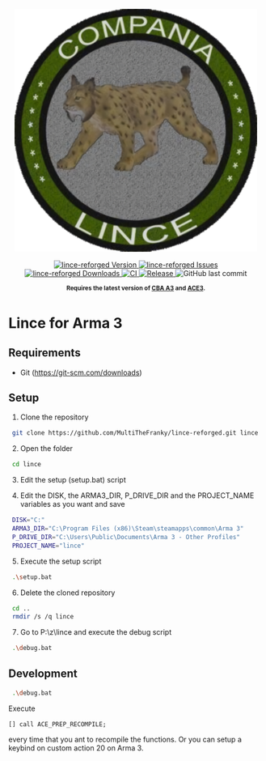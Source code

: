 <p align="center">
    <img src="https://github.com/MultiTheFranky/lince-reforged/raw/master/extras/logo_lince_ca.png" width="480">
</p>

<p align="center">
    <a href="https://github.com/MultiTheFranky/lince-reforged/releases/latest">
        <img src="https://img.shields.io/badge/Version-0.1.0-blue.svg?style=flat-square" alt="lince-reforged Version">
    </a>
    <a href="https://github.com/MultiTheFranky/lince-reforged/issues">
        <img src="https://img.shields.io/github/issues-raw/MultiTheFranky/lince-reforged.svg?style=flat-square&label=Issues" alt="lince-reforged Issues">
    </a>
    <a href="https://github.com/MultiTheFranky/lince-reforged/releases">
        <img src="https://img.shields.io/github/downloads/MultiTheFranky/lince-reforged/total.svg?style=flat-square&label=Downloads" alt="lince-reforged Downloads">
    </a>
    <a href="https://github.com/MultiTheFranky/lince-reforged/actions/workflows/ci.yml">
        <img src="https://github.com/MultiTheFranky/lince-reforged/actions/workflows/ci.yml/badge.svg" alt="CI">
    </a>
    <a href="https://github.com/MultiTheFranky/lince-reforged/actions/workflows/release.yml">
        <img src="https://github.com/MultiTheFranky/lince-reforged/actions/workflows/release.yml/badge.svg" alt="Release">
    </a>
    <img alt="GitHub last commit" src="https://img.shields.io/github/last-commit/MultiTheFranky/lince-reforged">
</p>

<p align="center">
    <sup><strong>Requires the latest version of <a href="https://github.com/CBATeam/CBA_A3/releases">CBA A3</a> and <a href="https://github.com/acemod/ACE3/releases">ACE3</a>.<br/></strong></sup>
</p>

# Lince for Arma 3

## Requirements

- Git (https://git-scm.com/downloads)

## Setup

1. Clone the repository

```bash
 git clone https://github.com/MultiTheFranky/lince-reforged.git lince
```

2. Open the folder

```bash
 cd lince
```

3. Edit the setup (setup.bat) script


4. Edit the DISK, the ARMA3_DIR, P_DRIVE_DIR and the PROJECT_NAME variables as you want and save

```bash
 DISK="C:"
 ARMA3_DIR="C:\Program Files (x86)\Steam\steamapps\common\Arma 3"
 P_DRIVE_DIR="C:\Users\Public\Documents\Arma 3 - Other Profiles"
 PROJECT_NAME="lince"
```

5. Execute the setup script

```bash
 .\setup.bat
```

6. Delete the cloned repository

```bash
 cd ..
 rmdir /s /q lince
```

7. Go to P:\z\lince and execute the debug script

```bash
 .\debug.bat
```

## Development

```bash
 .\debug.bat
```

Execute 
```sqf
[] call ACE_PREP_RECOMPILE;
```
every time that you ant to recompile the functions.
Or you can setup a keybind on custom action 20 on Arma 3.